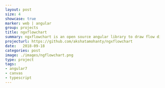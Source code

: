 ```yaml
---
layout: post
size: 4
showcase: true
marker: web | angular
group: projects
title: ngxflowchart
summary: ngxflowchart is an open source angular library to draw flow diagrams. to challenge myself, i built this using HTML5 elements instead of svg to render the graphics
projecturl: https://github.com/akshatamohanty/ngxflowchart
date:   2018-09-18
categories: post
image: ./images/ngflowchart.png
type: project
tags:
- angular7
- canvas
- typescript
---
```



